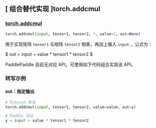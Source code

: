 ## [ 组合替代实现 ]torch.addcmul

### [torch.addcmul](https://pytorch.org/docs/master/generated/torch.addcmul.html#torch.addcmul)
```python
torch.addcmul(input, tensor1, tensor2, *, value=1, out=None)
```

用于实现矩阵 `tensor1` 与矩阵 `tensor2` 相乘，再加上输入 `input` ，公式为：

$ out =  input + value *  tensor1 * tensor2 $

PaddlePaddle 目前无对应 API，可使用如下代码组合实现该 API。

###  转写示例
#### out：指定输出
```python
# Pytorch 写法
torch.addcmul(input, tensor1, tensor2, value=value, out=y)

# Paddle 写法
y = input + value * tensor1 * tensor2
```
